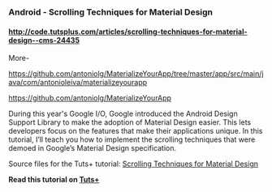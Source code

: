 ### Android - Scrolling Techniques for Material Design

#### http://code.tutsplus.com/articles/scrolling-techniques-for-material-design--cms-24435

More-

https://github.com/antoniolg/MaterializeYourApp/tree/master/app/src/main/java/com/antonioleiva/materializeyourapp

https://github.com/antoniolg/MaterializeYourApp

During this year's Google I/O, Google introduced the Android Design Support Library to make the adoption of Material Design easier. This lets developers focus on the features that make their applications unique. In this tutorial, I’ll teach you how to implement the scrolling techniques that were demoed in Google’s Material Design specification.

Source files for the Tuts+ tutorial: [Scrolling Techniques for Material Design](http://code.tutsplus.com/articles/scrolling-techniques-for-material-design--cms-24435)

**Read this tutorial on [Tuts+](https://code.tutsplus.com)**
